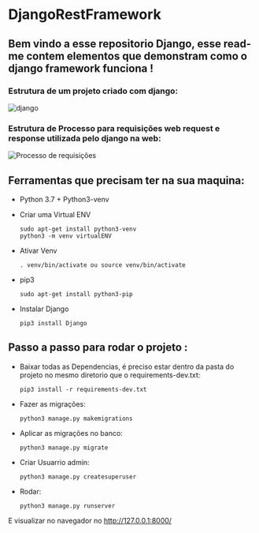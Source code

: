 # DjangoRestFramework
## Bem vindo a esse  repositorio Django, esse read-me contem elementos que demonstram como o django framework funciona !

### Estrutura de um projeto criado com django:  
![django](https://user-images.githubusercontent.com/54487740/117697380-f0127000-b1b1-11eb-9c6c-aadafd41d576.png)

### Estrutura de Processo para requisições web request e response utilizada pelo django na web:

![Processo de requisições](https://miro.medium.com/max/624/0*TdYuUBdQsaeChHh9.jpg)  

## Ferramentas que precisam ter na sua maquina:
* Python 3.7 + Python3-venv

* Criar uma Virtual ENV 
    ```
    sudo apt-get install python3-venv
    python3 -m venv virtualENV
    ```
* Ativar Venv
    ```
    . venv/bin/activate ou source venv/bin/activate
    ```
* pip3
    ```
    sudo apt-get install python3-pip

    ```  
* Instalar Django  
    ```
    pip3 install Django

    ```
## Passo a passo para rodar o projeto : 
- Baixar todas as Dependencias, é preciso estar dentro da pasta do projeto no mesmo diretorio que o requirements-dev.txt:
    ```
    pip3 install -r requirements-dev.txt
    ```  
- Fazer as migrações:
    ```
    python3 manage.py makemigrations
    ```  
- Aplicar as migrações no banco:
    ```
    python3 manage.py migrate
    ```  
- Criar Usuarrio admin:
    ```
    python3 manage.py createsuperuser
    ```  
- Rodar:
    ```
    python3 manage.py runserver
    ```
E visualizar no navegador no http://127.0.0.1:8000/
